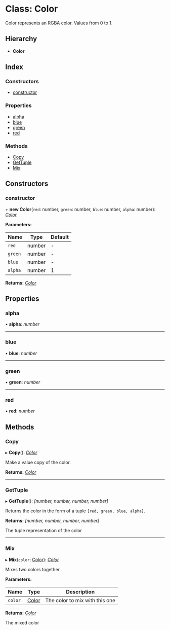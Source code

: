 
# Class: Color

Color represents an RGBA color.
Values from 0 to 1.

## Hierarchy

* **Color**

## Index

### Constructors

* [constructor](color.md#constructor)

### Properties

* [alpha](color.md#alpha)
* [blue](color.md#blue)
* [green](color.md#green)
* [red](color.md#red)

### Methods

* [Copy](color.md#copy)
* [GetTuple](color.md#gettuple)
* [Mix](color.md#mix)

## Constructors

###  constructor

\+ **new Color**(`red`: number, `green`: number, `blue`: number, `alpha`: number): *[Color](color.md)*

**Parameters:**

Name | Type | Default |
------ | ------ | ------ |
`red` | number | - |
`green` | number | - |
`blue` | number | - |
`alpha` | number | 1 |

**Returns:** *[Color](color.md)*

## Properties

###  alpha

• **alpha**: *number*

___

###  blue

• **blue**: *number*

___

###  green

• **green**: *number*

___

###  red

• **red**: *number*

## Methods

###  Copy

▸ **Copy**(): *[Color](color.md)*

Make a value copy of the color.

**Returns:** *[Color](color.md)*

___

###  GetTuple

▸ **GetTuple**(): *[number, number, number, number]*

Returns the color in the form of a tuple `[red, green, blue, alpha]`.

**Returns:** *[number, number, number, number]*

The tuple representation of the color

___

###  Mix

▸ **Mix**(`color`: [Color](color.md)): *[Color](color.md)*

Mixes two colors together.

**Parameters:**

Name | Type | Description |
------ | ------ | ------ |
`color` | [Color](color.md) | The color to mix with this one |

**Returns:** *[Color](color.md)*

The mixed color
